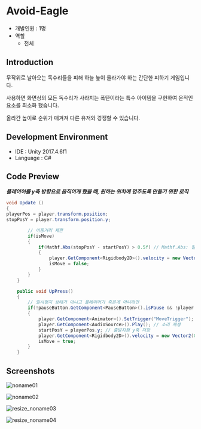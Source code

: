 # Avoid-Eagle
- 개발인원 : 1명
- 역할
  - 전체
  
## Introduction
무작위로 날아오는 독수리들을 피해 하늘 높이 올라가야 하는 간단한 피하기 게임입니다. 

사용하면 화면상의 모든 독수리가 사라지는 폭탄이라는 특수 아이템을 구현하여 운적인 요소를 최소화 했습니다. 

올라간 높이로 순위가 매겨져 다른 유저와 경쟁할 수 있습니다.

## Development Environment
- IDE : Unity 2017.4.6f1
- Language : C#

## Code Preview
***플레이어를 y축 방향으로 움직이게 했을 때, 원하는 위치에 멈추도록 만들기 위한 로직***
```C#
void Update () 
{
playerPos = player.transform.position;
stopPosY = player.transform.position.y;	

		// 이동거리 제한
		if(isMove)
		{
			if(Mathf.Abs(stopPosY - startPosY) > 0.5f) // Mathf.Abs: 절댓값 반환
			{
				player.GetComponent<Rigidbody2D>().velocity = new Vector2(0, 0); // 정지	
				isMove = false;
			}
		}						
	}

	public void UpPress()
	{
		// 일시정지 상태가 아니고 플레이어가 죽은게 아니라면
		if(!pauseButton.GetComponent<PauseButton>().isPause && !player.GetComponent<PlayerController>().isDead)
		{			
			player.GetComponent<Animator>().SetTrigger("MoveTrigger"); // 애니메이션 재생	
			player.GetComponent<AudioSource>().Play(); // 소리 재생
			startPosY = playerPos.y; // 출발지점 y축 저장
			player.GetComponent<Rigidbody2D>().velocity = new Vector2(0, 10); // y축 방향으로 속도 증가		
			isMove = true;	
		}			
	}
```

## Screenshots
![noname01](https://user-images.githubusercontent.com/45503931/56436872-581a6300-6318-11e9-93fe-dc5faa74b1ff.png)

![noname02](https://user-images.githubusercontent.com/45503931/56436873-581a6300-6318-11e9-9cf7-38b635601f86.png)

![resize_noname03](https://user-images.githubusercontent.com/45503931/56436868-5781cc80-6318-11e9-9f4a-8b4b65c6c3ac.png)

![resize_noname04](https://user-images.githubusercontent.com/45503931/56436870-581a6300-6318-11e9-89f8-1d0591f501f2.png)
